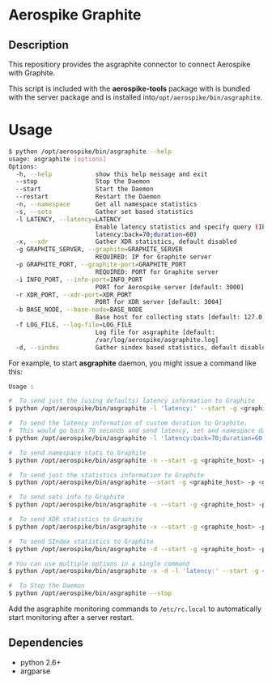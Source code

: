 # Aerospike Graphite
## Description
This repositiory provides the asgraphite connector to connect Aerospike with Graphite.

This script is included with the **aerospike-tools** package with is bundled
with the server package and is installed into`/opt/aerospike/bin/asgraphite`.

# Usage
```bash
$ python /opt/aerospike/bin/asgraphite --help
usage: asgraphite [options]
Options:
  -h, --help            show this help message and exit
  --stop                Stop the Daemon
  --start               Start the Daemon
  --restart             Restart the Daemon
  -n, --namespace       Get all namespace statistics
  -s, --sets            Gather set based statistics
  -l LATENCY, --latency=LATENCY
                        Enable latency statistics and specify query (IE.
                        latency:back=70;duration=60)
  -x, --xdr             Gather XDR statistics, default disabled
  -g GRAPHITE_SERVER, --graphite=GRAPHITE_SERVER
                        REQUIRED: IP for Graphite server
  -p GRAPHITE_PORT, --graphite-port=GRAPHITE_PORT
                        REQUIRED: PORT for Graphite server
  -i INFO_PORT, --info-port=INFO_PORT
                        PORT for Aerospike server [default: 3000]
  -r XDR_PORT, --xdr-port=XDR_PORT
                        PORT for XDR server [default: 3004]
  -b BASE_NODE, --base-node=BASE_NODE
                        Base host for collecting stats [default: 127.0.0.1]
  -f LOG_FILE, --log-file=LOG_FILE
                        Log file for asgraphite [default:
                        /var/log/aerospike/asgraphite.log]
  -d, --sindex          Gather sindex based statistics, default disabled (version 3.1.6+)
```

For example, to start <strong>asgraphite</strong> daemon, you might issue a command like this:

```bash
Usage :

#  To send just the (using defaults) latency information to Graphite
$ python /opt/aerospike/bin/asgraphite -l 'latency:' --start -g <graphite_host> -p <graphite_port>

#  To send the latency information of custom duration to Graphite.
#  This would go back 70 seconds and send latency, set and namespace data to the Graphite server for 60 seconds worth of data.
$ python /opt/aerospike/bin/asgraphite -l 'latency:back=70;duration=60' --start -g <graphite_host> -p <graphite_port>

#  To send namespace stats to Graphite
$ python /opt/aerospike/bin/asgraphite -n --start -g <graphite_host> -p <graphite_port>

#  To send just the statistics information to Graphite
$ python /opt/aerospike/bin/asgraphite --start -g <graphite_host> -p <graphite_port>

#  To send sets info to Graphite
$ python /opt/aerospike/bin/asgraphite -s --start -g <graphite_host> -p <graphite_port>

#  To send XDR statistics to Graphite
$ python /opt/aerospike/bin/asgraphite -x --start -g <graphite_host> -p <graphite_port>

#  To send SIndex statistics to Graphite
$ python /opt/aerospike/bin/asgraphite -d --start -g <graphite_host> -p <graphite_port>

# You can use multiple options in a single command
$ python /opt/aerospike/bin/asgraphite -x -d -l 'latency:' --start -g <graphite_host> -p <graphite_port>

#  To Stop the Daemon
$ python /opt/aerospike/bin/asgraphite --stop
```

Add the asgraphite monitoring commands to `/etc/rc.local` to automatically start
monitoring after a server restart.

## Dependencies
- python 2.6+
- argparse
